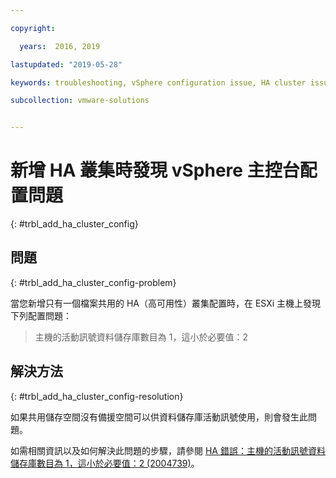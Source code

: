 ```yaml
---

copyright:

  years:  2016, 2019

lastupdated: "2019-05-28"

keywords: troubleshooting, vSphere configuration issue, HA cluster issue

subcollection: vmware-solutions


---
```


# 新增 HA 叢集時發現 vSphere 主控台配置問題
{: #trbl_add_ha_cluster_config}

## 問題
{: #trbl_add_ha_cluster_config-problem}

當您新增只有一個檔案共用的 HA（高可用性）叢集配置時，在 ESXi 主機上發現下列配置問題：

> 主機的活動訊號資料儲存庫數目為 1，這小於必要值：2

## 解決方法
{: #trbl_add_ha_cluster_config-resolution}

如果共用儲存空間沒有備援空間可以供資料儲存庫活動訊號使用，則會發生此問題。

如需相關資訊以及如何解決此問題的步驟，請參閱 [HA 錯誤：主機的活動訊號資料儲存庫數目為 1，這小於必要值：2 (2004739)](https://kb.vmware.com/s/article/2004739)。
